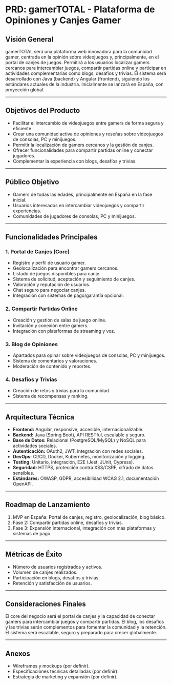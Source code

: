 # PRD: gamerTOTAL - Plataforma de Opiniones y Canjes Gamer

## Visión General

gamerTOTAL será una plataforma web innovadora para la comunidad gamer, centrada en la opinión sobre videojuegos y, principalmente, en el portal de canjes de juegos. Permitirá a los usuarios localizar gamers cercanos para intercambiar juegos, compartir partidas online y participar en actividades complementarias como blogs, desafíos y trivias. El sistema será desarrollado con Java (backend) y Angular (frontend), siguiendo los estándares actuales de la industria. Inicialmente se lanzará en España, con proyección global.

---

## Objetivos del Producto
- Facilitar el intercambio de videojuegos entre gamers de forma segura y eficiente.
- Crear una comunidad activa de opiniones y reseñas sobre videojuegos de consolas, PC y minijuegos.
- Permitir la localización de gamers cercanos y la gestión de canjes.
- Ofrecer funcionalidades para compartir partidas online y conectar jugadores.
- Complementar la experiencia con blogs, desafíos y trivias.

---

## Público Objetivo
- Gamers de todas las edades, principalmente en España en la fase inicial.
- Usuarios interesados en intercambiar videojuegos y compartir experiencias.
- Comunidades de jugadores de consolas, PC y minijuegos.

---

## Funcionalidades Principales

### 1. Portal de Canjes (Core)
- Registro y perfil de usuario gamer.
- Geolocalización para encontrar gamers cercanos.
- Listado de juegos disponibles para canje.
- Sistema de solicitud, aceptación y seguimiento de canjes.
- Valoración y reputación de usuarios.
- Chat seguro para negociar canjes.
- Integración con sistemas de pago/garantía opcional.

### 2. Compartir Partidas Online
- Creación y gestión de salas de juego online.
- Invitación y conexión entre gamers.
- Integración con plataformas de streaming y voz.

### 3. Blog de Opiniones
- Apartados para opinar sobre videojuegos de consolas, PC y minijuegos.
- Sistema de comentarios y valoraciones.
- Moderación de contenido y reportes.

### 4. Desafíos y Trivias
- Creación de retos y trivias para la comunidad.
- Sistema de recompensas y ranking.

---

## Arquitectura Técnica
- **Frontend:** Angular, responsive, accesible, internacionalizable.
- **Backend:** Java (Spring Boot), API RESTful, escalable y seguro.
- **Base de Datos:** Relacional (PostgreSQL/MySQL) y NoSQL para actividades sociales.
- **Autenticación:** OAuth2, JWT, integración con redes sociales.
- **DevOps:** CI/CD, Docker, Kubernetes, monitorización y logging.
- **Testing:** Unitario, integración, E2E (Jest, JUnit, Cypress).
- **Seguridad:** HTTPS, protección contra XSS/CSRF, cifrado de datos sensibles.
- **Estándares:** OWASP, GDPR, accesibilidad WCAG 2.1, documentación OpenAPI.

---

## Roadmap de Lanzamiento
1. MVP en España: Portal de canjes, registro, geolocalización, blog básico.
2. Fase 2: Compartir partidas online, desafíos y trivias.
3. Fase 3: Expansión internacional, integración con más plataformas y sistemas de pago.

---

## Métricas de Éxito
- Número de usuarios registrados y activos.
- Volumen de canjes realizados.
- Participación en blogs, desafíos y trivias.
- Retención y satisfacción de usuarios.

---

## Consideraciones Finales
El core del negocio será el portal de canjes y la capacidad de conectar gamers para intercambiar juegos y compartir partidas. El blog, los desafíos y las trivias serán complementos para fomentar la comunidad y la retención. El sistema será escalable, seguro y preparado para crecer globalmente.

---

## Anexos
- Wireframes y mockups (por definir).
- Especificaciones técnicas detalladas (por definir).
- Estrategia de marketing y expansión (por definir).
